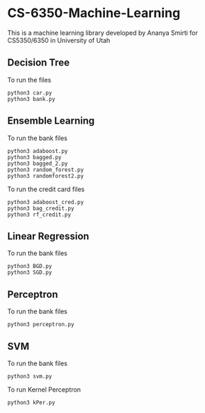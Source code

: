 # CS-6350-Machine-Learning
This is a machine learning library developed by Ananya Smirti for CS5350/6350 in University of Utah

## Decision Tree
To run the files
```
python3 car.py
python3 bank.py
```
## Ensemble Learning
To run the bank files
```
python3 adaboost.py
python3 bagged.py
python3 bagged_2.py
python3 random_forest.py
python3 randomforest2.py
```
To run the credit card files
```
python3 adaboost_cred.py
python3 bag_credit.py
python3 rf_credit.py
```
## Linear Regression
To run the bank files
```
python3 BGD.py
python3 SGD.py
```
## Perceptron
To run the bank files
```
python3 perceptron.py
```
## SVM
To run the bank files
```
python3 svm.py
```
To run Kernel Perceptron
```
python3 kPer.py
```

